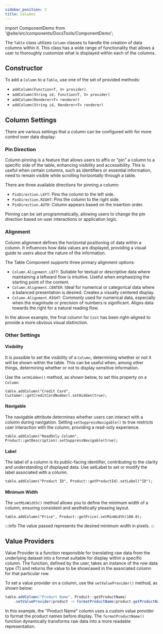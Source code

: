 ```yaml
---
sidebar_position: 2
title: Columns
---
```


import ComponentDemo from '@site/src/components/DocsTools/ComponentDemo';

The `Table` class utilizes `Column` classes to handle the creation of data columns within it. This class has a wide range of functionality that allows a user to thoroughly customize what is displayed within each of the columns.


## Constructor

To add a `Column` to a `Table`, use one of the set of provided methods:

- `addColumn(Function<T, V> provider)`
- `addColumn(String id, Function<T, V> provider)`
- `addColumn(Renderer<T> renderer)`
- `addColumn(String id, Renderer<T> renderer)`

## Column Settings

There are various settings that a column can be configured with for more control over data display:

### Pin Direction

Column pinning is a feature that allows users to affix or "pin" a column to a specific side of the table, enhancing visibility and accessibility. This is useful when certain columns, such as identifiers or essential information, need to remain visible while scrolling horizontally through a table.

<ComponentDemo 
path='https://eu.bbx.kitchen/webapp/controlsamples?class=addondemos.tabledemos.TableColumnPinning' 
javaE='https://raw.githubusercontent.com/DwcJava/ControlSamples/main/src/main/java/addondemos/tabledemos/TableColumnPinning.java'
height='600px'
/>

There are three available directions for pinning a column:

- `PinDirection.LEFT`: Pins the column to the left side.
- `PinDirection.RIGHT`: Pins the column to the right side.
- `PinDirection.AUTO`: Column appears based on the insertion order.

Pinning can be set programmatically, allowing users to change the pin direction based on user interactions or application logic.


### Alignment

Column alignment defines the horizontal positioning of data within a column. It influences how data values are displayed, providing a visual guide to users about the nature of the information. 

<ComponentDemo 
path='https://eu.bbx.kitchen/webapp/controlsamples?class=addondemos.tabledemos.TableColumnAlignment' 
javaE='https://raw.githubusercontent.com/DwcJava/ControlSamples/main/src/main/java/addondemos/tabledemos/TableColumnAlignment.java'
height='600px'
/>

The Table Component supports three primary alignment options:

- `Column.Alignment.LEFT`: Suitable for textual or descriptive data where maintaining a leftward flow is intuitive. Useful when emphasizing the starting point of the content.
- `Column.Alignment.CENTER`: Ideal for numerical or categorical data where a balanced presentation is desired. Creates a visually centered display.
- `Column.Alignment.RIGHT`: Commonly used for numerical data, especially when the magnitude or precision of numbers is significant. Aligns data towards the right for a natural reading flow.

In the above example, the final column for `Cost` has been right-aligned to provide a more obvious visual distinction.

### Other Settings

#### Visibility

It is possible to set the visibility of a `Column`, determining whether or not it will be shown within the table. This can be useful when, among other things, determining whether or not to display sensitive information. 

Use the `setHidden()` method, as shown below, to set this property on a `Column`:

`table.addColumn("Credit Card", Customer::getCreditCardNumber).setHidden(true);`

#### Navigable

The navigable attribute determines whether users can interact with a column during navigation. Setting `setSuppressNavigable()` to true restricts user interaction with the column, providing a read-only experience.

`table.addColumn("ReadOnly Column", Product::getDescription).setSuppressNavigable(true);`

#### Label

The label of a column is its public-facing identifier, contributing to the clarity and understanding of displayed data. Use setLabel to set or modify the label associated with a column.

`table.addColumn("Product ID", Product::getProductId).setLabel("ID");`

#### Minimum Width

 The `setMinWidth()` method allows you to define the minimum width of a column, ensuring consistent and aesthetically pleasing layout.

`table.addColumn("Price", Product::getPrice).setMinWidth(100.0);`

:::info
The value passed represents the desired minimum width in pixels.
:::

## Value Providers

Value Provider is a function responsible for translating raw data from the underlying dataset into a format suitable for display within a specific column. The function, defined by the user, takes an instance of the row data type (T) and returns the value to be showcased in the associated column for that particular row.

To set a value provider on a column, use the `setValueProvider()` method, as shown below:

```java
table.addColumn("Product Name", Product::getProductName)
    .setValueProvider(product -> formatProductName(product.getProductName()));
```

In this example, the "Product Name" column uses a custom value provider to format the product names before display. The `formatProductName()` function dynamically transforms raw data into a more readable representation.